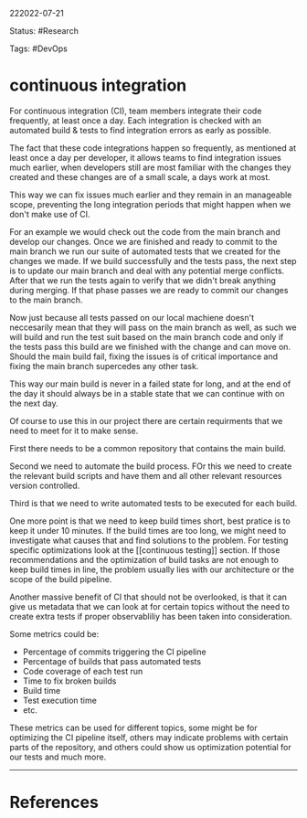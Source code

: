 222022-07-21

Status: #Research 

Tags: #DevOps

# continuous integration

For continuous integration (CI), team members integrate their code frequently, at least once a day. Each integration is checked with an automated build & tests to find integration errors as early as possible. 

The fact that these code integrations happen so frequently, as mentioned at least once a day per developer, it allows teams to find integration issues much earlier, when developers still are most familiar with the changes they created and these changes are of a small scale, a days work at most. 

This way we can fix issues much earlier and they remain in an manageable scope, preventing the long integration periods that might happen when we don't make use of CI. 

For an example we would check out the code from the main branch and develop our changes. Once we are finished and ready to commit to the main branch we run our suite of automated tests that we created for the changes we made. If we build successfully and the tests pass, the next step is to update our main branch and deal with any potential merge conflicts. After that we run the tests again to verify that we didn't break anything during merging. If that phase passes we are ready to commit our changes to the main branch. 

Now just because all tests passed on our local machiene doesn't neccesarily mean that they will pass on the main branch as well, as such we will build and run the test suit based on the main branch code and only if the tests pass this build are we finished with the change and can move on. Should the main build fail, fixing the issues is of critical importance and fixing the main branch supercedes any other task.

This way our main build is never in a failed state for long, and at the end of the day it should always be in a stable state that we can continue with on the next day.

Of course to use this in our project there are certain requirments that we need to meet for it to make sense.

First there needs to be a common repository that contains the main build.

Second we need to automate the build process. FOr this we need to create the relevant build scripts and have them and all other relevant resources version controlled.

Third is that we need to write automated tests to be executed for each build.

One more point is that we need to keep build times short, best pratice is to keep it under 10 minutes. If the build times are too long, we might need to investigate what causes that and find solutions to the problem. For testing specific optimizations look at the [[continuous testing]] section. If those recommendations and the optimization of build tasks are not enough to keep build times in line, the problem usually lies with our architecture or the scope of the build pipeline.

Another massive benefit of CI that should not be overlooked, is that it can give us metadata that we can look at for certain topics without the need to create extra tests if proper observabliliy has been taken into consideration. 

Some metrics could be:
- Percentage of commits triggering the CI pipeline
- Percentage of builds that pass automated tests
- Code coverage of each test run
- Time to fix broken builds
- Build time
- Test execution time
- etc.

These metrics can be used for different topics, some might be for optimizing the CI pipeline itself, others may indicate problems with certain parts of the repository, and others could show us optimization potential for our tests and much more.



___
# References
